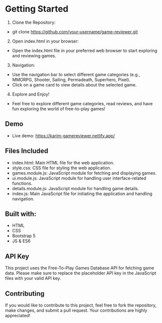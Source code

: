 # Getting Started
1. Clone the Repository:
 - git clone https://github.com/your-username/game-reviewer.git
2. Open index.html in your browser:
 - Open the index.html file in your preferred web browser to start exploring and reviewing games.

3. Navigation:
 - Use the navigation bar to select different game categories (e.g., MMORPG, Shooter, Sailing, Permadeath, Superhero, Pixel).
 - Click on a game card to view details about the selected game.

4. Explore and Enjoy!
 - Feel free to explore different game categories, read reviews, and have fun exploring the world of free-to-play games!

## Demo 
- Live demo: https://karim-gamereviewer.netlify.app/
  
## Files Included

- index.html: Main HTML file for the web application.
- style.css: CSS file for styling the web application.
- games.module.js: JavaScript module for fetching and displaying games.
- ui.module.js: JavaScript module for handling user interface-related functions.
- details.module.js: JavaScript module for handling game details.
- index.js: Main JavaScript file for initiating the application and handling navigation.

## Built with:
- HTML
- CSS
- Bootstrap 5
- JS & ES6
  
## API Key
 This project uses the Free-To-Play Games Database API for fetching game data. Please make sure to replace the placeholder API key in the JavaScript files with your valid API key.
 
## Contributing
 If you would like to contribute to this project, feel free to fork the repository, make changes, and submit a pull request. Your contributions are highly appreciated!
